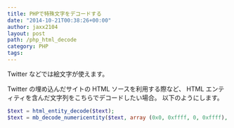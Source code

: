 ```yaml
---
title: PHPで特殊文字をデコードする
date: "2014-10-21T00:38:26+00:00"
author: jaxx2104
layout: post
path: /php_html_decode
category: PHP
tags:
---
```


Twitter などでは絵文字が使えます。

Twitter の埋め込んだサイトの HTML ソースを利用する際など、
HTML エンティティを含んだ文字列をこちらでデコードしたい場合。
以下のようにします。

```php
$text = html_entity_decode($text);
$text = mb_decode_numericentity($text, array (0x0, 0xffff, 0, 0xffff), 'UTF-8');
```
